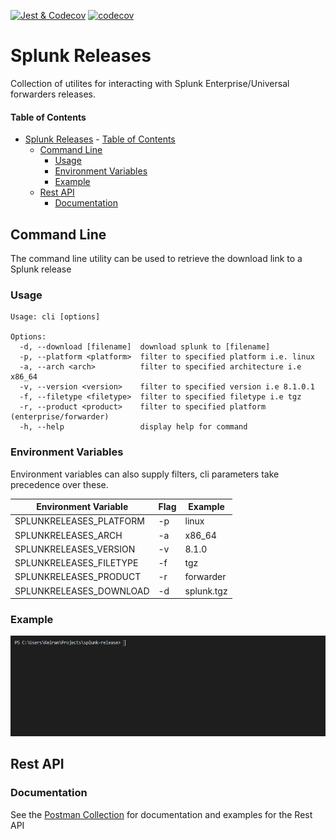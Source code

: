 [![Jest & Codecov](https://action-badges.now.sh/KeiranY/splunk-releases?workflow%3A%22Jest+%26+Codecov%22)](https://github.com/KeiranY/splunk-releases/actions?query=workflow%3A%22Jest+%26+Codecov%22)
[![codecov](https://codecov.io/gh/KeiranY/splunk-releases/branch/master/graph/badge.svg?token=3JZQDBJY73)](https://codecov.io/gh/KeiranY/splunk-releases)

# Splunk Releases

Collection of utilites for interacting with Splunk Enterprise/Universal forwarders releases.

#### Table of Contents
- [Splunk Releases](#splunk-releases)
      - [Table of Contents](#table-of-contents)
  - [Command Line](#command-line)
    - [Usage](#usage)
    - [Environment Variables](#environment-variables)
    - [Example](#example)
  - [Rest API](#rest-api)
    - [Documentation](#documentation)

## Command Line

The command line utility can be used to retrieve the download link to a Splunk release

### Usage
```
Usage: cli [options]

Options:
  -d, --download [filename]  download splunk to [filename]
  -p, --platform <platform>  filter to specified platform i.e. linux
  -a, --arch <arch>          filter to specified architecture i.e x86_64
  -v, --version <version>    filter to specified version i.e 8.1.0.1
  -f, --filetype <filetype>  filter to specified filetype i.e tgz
  -r, --product <product>    filter to specified platform (enterprise/forwarder)
  -h, --help                 display help for command
```

### Environment Variables

Environment variables can also supply filters, cli parameters take precedence over these.

| Environment Variable      | Flag | Example   |
| ------------------------- | ---- | --------- |
| SPLUNKRELEASES_PLATFORM   | -p   | linux     |
| SPLUNKRELEASES_ARCH       | -a   | x86_64    |
| SPLUNKRELEASES_VERSION    | -v   | 8.1.0     |
| SPLUNKRELEASES_FILETYPE   | -f   | tgz       |
| SPLUNKRELEASES_PRODUCT    | -r   | forwarder |
| SPLUNKRELEASES_DOWNLOAD   | -d   | splunk.tgz|

### Example
![Example of using the splunk releases CLI command](./cli-example.gif)


## Rest API

### Documentation

See the [Postman Collection](#TODO) for documentation and examples for the Rest API

